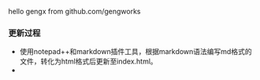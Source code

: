 
hello gengx from github.com/gengworks

### 更新过程
* 使用notepad++和markdown插件工具，根据markdown语法编写md格式的文件，转化为html格式后更新至index.html。
*

